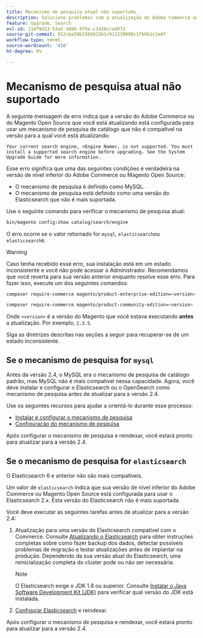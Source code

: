 ```yaml
---
title: Mecanismo de pesquisa atual não suportado
description: Solucione problemas com a atualização do Adobe Commerce ou do Magento Open Source após encontrar um erro sobre um mecanismo de pesquisa não compatível.
feature: Upgrade, Search
exl-id: 11479d23-53a5-4086-9f9a-c3420ccad073
source-git-commit: 012cba58b336b032b1c911539008c1fb961c2e07
workflow-type: tm+mt
source-wordcount: '416'
ht-degree: 0%

---
```


# Mecanismo de pesquisa atual não suportado

A seguinte mensagem de erro indica que a versão do Adobe Commerce ou do Magento Open Source que você está atualizando está configurada para usar um mecanismo de pesquisa de catálogo que não é compatível na versão para a qual você está atualizando:

```terminal
Your current search engine, <Engine Name>, is not supported. You must install a supported search engine before upgrading. See the System Upgrade Guide for more information.
```

Esse erro significa que uma das seguintes condições é verdadeira na versão de nível inferior do Adobe Commerce ou Magento Open Source:

- O mecanismo de pesquisa é definido como MySQL.
- O mecanismo de pesquisa está definido como uma versão do Elasticsearch que não é mais suportada.

Use o seguinte comando para verificar o mecanismo de pesquisa atual:

```bash
bin/magento config:show catalog/search/engine
```

O erro ocorre se o valor retornado for `mysql`, `elasticsearch`ou `elasticsearch6`.

>[!WARNING]
>
>Caso tenha recebido esse erro, sua instalação está em um estado inconsistente e você não pode acessar o Administrador. Recomendamos que você reverta para sua versão anterior enquanto resolve esse erro. Para fazer isso, execute um dos seguintes comandos:
>
>```bash
>composer require-commerce magento/product-enterprise-edition=<version>
>```
>
>```bash
>composer require-commerce magento/product-community-edition=<version>
>```
>
>Onde `<version>` é a versão do Magento que você estava executando **antes** a atualização. Por exemplo, `2.3.5`.

Siga as diretrizes descritas nas seções a seguir para recuperar-se de um estado inconsistente.

## Se o mecanismo de pesquisa for `mysql`

Antes da versão 2.4, o MySQL era o mecanismo de pesquisa de catálogo padrão, mas MySQL não é mais compatível nessa capacidade. Agora, você deve instalar e configurar o Elasticsearch ou o OpenSearch como mecanismo de pesquisa antes de atualizar para a versão 2.4.

Use os seguintes recursos para ajudar a orientá-lo durante esse processo:

- [Instalar e configurar o mecanismo de pesquisa](../../configuration/search/overview-search.md)
- [Configuração do mecanismo de pesquisa](../../configuration/search/configure-search-engine.md)

Após configurar o mecanismo de pesquisa e reindexar, você estará pronto para atualizar para a versão 2.4.

## Se o mecanismo de pesquisa for `elasticsearch`

O Elasticsearch 6 e anterior não são mais compatíveis.

Um valor de `elasticsearch` indica que sua versão de nível inferior do Adobe Commerce ou Magento Open Source está configurada para usar o Elasticsearch 2.x. Esta versão do Elasticsearch não é mais suportada.

Você deve executar as seguintes tarefas antes de atualizar para a versão 2.4:

1. Atualização para uma versão do Elasticsearch compatível com o Commerce. Consulte [Atualizando o Elasticsearch](https://www.elastic.co/guide/en/elasticsearch/reference/current/setup-upgrade.html) para obter instruções completas sobre como fazer backup dos dados, detectar possíveis problemas de migração e testar atualizações antes de implantar na produção. Dependendo da sua versão atual do Elasticsearch, uma reinicialização completa do cluster pode ou não ser necessária.

   >[!NOTE]
   >
   >O Elasticsearch exige o JDK 1.8 ou superior. Consulte [Instalar o Java Software Development Kit (JDK)](../../installation/prerequisites/search-engine/overview.md#install-the-java-software-development-kit-jdk) para verificar qual versão do JDK está instalada.

1. [Configurar Elasticsearch](../../configuration/search/configure-search-engine.md) e reindexar.

Após configurar o mecanismo de pesquisa e reindexar, você estará pronto para atualizar para a versão 2.4.

